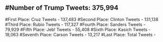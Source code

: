 #Number of Trump Tweets: 375,994
---
#First Place: Cruz Tweets - 137,483
#Second Place: Clinton Tweets - 131,138
#Third Place: Rubio Tweets - 117,327
#Fourth Place: Sanders Tweets - 79,929
#Fifth Place: Jeb! Tweets - 55,408
#Sixth Place: Kasich Tweets - 18,063
#Seventh Place: Carson Tweets - 13,217
#Last Place: Total Tweets -  
